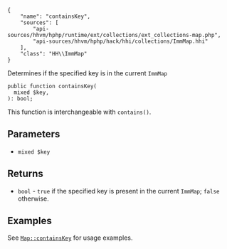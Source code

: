 ``` yamlmeta
{
    "name": "containsKey",
    "sources": [
        "api-sources/hhvm/hphp/runtime/ext/collections/ext_collections-map.php",
        "api-sources/hhvm/hphp/hack/hhi/collections/ImmMap.hhi"
    ],
    "class": "HH\\ImmMap"
}
```




Determines if the specified key is in the current ` ImmMap `




``` Hack
public function containsKey(
  mixed $key,
): bool;
```




This function is interchangeable with ` contains() `.




## Parameters




+ ` mixed $key `




## Returns




* ` bool ` - `` true `` if the specified key is present in the current ``` ImmMap ```;
  ```` false ```` otherwise.




## Examples




See [` Map::containsKey `](</hack/reference/class/Map/containsKey/#examples>) for usage examples.
<!-- HHAPIDOC -->
